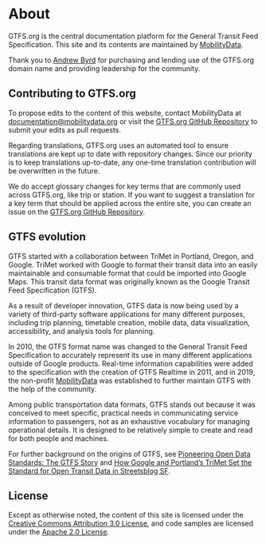 # About 

GTFS.org is the central documentation platform for the General Transit Feed Specification. This site and its contents are maintained by [MobilityData](https://mobilitydata.org/).

Thank you to [Andrew Byrd](https://www.linkedin.com/in/byrdandrew) for purchasing and lending use of the GTFS.org domain name and providing leadership for the community.

## Contributing to GTFS.org

To propose edits to the content of this website, contact MobilityData at [documentation@mobilitydata.org](mailto:documentation@mobilitydata.org) or visit the [GTFS.org GitHub Repository](https://github.com/mobilitydata/gtfs.org) to submit your edits as pull requests.

Regarding translations, GTFS.org uses an automated tool to ensure translations are kept up to date with repository changes. Since our priority is to keep translations up-to-date, any one-time translation contribution will be overwritten in the future. 

We do accept glossary changes for key terms that are commonly used across GTFS.org, like trip or station. If you want to suggest a translation for a key term that should be applied across the entire site, you can create an issue on the [GTFS.org GitHub Repository](https://github.com/mobilitydata/gtfs.org).


## GTFS evolution

GTFS started with a collaboration between TriMet in Portland, Oregon, and Google. TriMet worked with Google to format their transit data into an easily maintainable and consumable format that could be imported into Google Maps. This transit data format was originally known as the Google Transit Feed Specification (GTFS).

As a result of developer innovation, GTFS data is now being used by a variety of third-party software applications for many different purposes, including trip planning, timetable creation, mobile data, data visualization, accessibility, and analysis tools for planning. 

In 2010, the GTFS format name was changed to the General Transit Feed Specification to accurately represent its use in many different applications outside of Google products. Real-time information capabilities were added to the specification with the creation of GTFS Realtime in 2011, and in 2019, the non-profit [MobilityData](https://mobilitydata.org/) was established to further maintain GTFS with the help of the community.

Among public transportation data formats, GTFS stands out because it was conceived to meet specific, practical needs in communicating service information to passengers, not as an exhaustive vocabulary for managing operational details. It is designed to be relatively simple to create and read for both people and machines. 

For further background on the origins of GTFS, see [Pioneering Open Data Standards: The GTFS Story](https://beyondtransparency.org/chapters/part-2/pioneering-open-data-standards-the-gtfs-story/) and [How Google and Portland’s TriMet Set the Standard for Open Transit Data in Streetsblog SF](https://sf.streetsblog.org/2010/01/05/how-google-and-portlands-trimet-set-the-standard-for-open-transit-data).

## License

Except as otherwise noted, the content of this site is licensed under the [Creative Commons Attribution 3.0 License](https://creativecommons.org/licenses/by/3.0/), and code samples are licensed under the [Apache 2.0 License](https://www.apache.org/licenses/LICENSE-2.0).